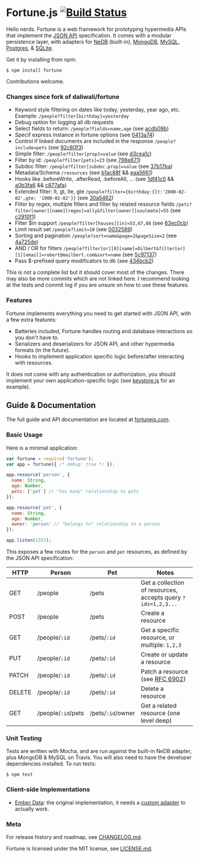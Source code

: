 # Fortune.js [![Build Status](https://travis-ci.org/daliwali/fortune.png?branch=master)](https://travis-ci.org/daliwali/fortune)

Hello nerds. Fortune is a web framework for prototyping hypermedia APIs that implement the [JSON API](http://jsonapi.org/) specification. It comes with a modular persistence layer, with adapters for [NeDB](//github.com/louischatriot/nedb) (built-in), [MongoDB](//github.com/daliwali/fortune-mongodb), [MySQL](//github.com/daliwali/fortune-relational), [Postgres](//github.com/daliwali/fortune-relational), & [SQLite](//github.com/daliwali/fortune-relational).

Get it by installing from npm:
```
$ npm install fortune
```
Contributions welcome.

### Changes since fork of daliwali/fortune

- Keyword style filtering on dates like today, yesterday, year ago, etc. Example: `/people?filter[birthday]=yesterday`
- Debug option for logging all db requests
- Select fields to return: `/people?fields=name,age`  (see [acdb09b](//github.com/flyvictor/fortune/commit/acdb09b2cad568c0dd0e7e27fc22b6362e996f2c))
- Specif express instance in fortune options (see [0413a74](//github.com/flyvictor/fortune/commit/0413a74f3c1a7c9971f8cac4eecf77284503e2f1))
- Control if linked documents are included in the response `/people?include=pets` (see [92c80f3](//github.com/flyvictor/fortune/commit/92c80f3b8363242a8cb57a33e20f6d4b57a04055))
- Simple filter: `/people?filter[prop]=value` (see [d3cea1c](//github.com/flyvictor/fortune/commit/d3cea1ca4a48863b82ef5b98a2ff5b3b5cbc986a))
- Filter by id: `/people?filter[pets]=23` (see [798e871](//github.com/flyvictor/fortune/commit/798e87122af11ee462252e0b525d4365ce9bdd3a))
- Subdoc filter: `/people?filter[subdoc.prop]=value` (see [37b17ba](//github.com/flyvictor/fortune/commit/37b17bacc165f7b66475881f11a68a07520386d0))
- Metadata/Schema `/resources` (see [b1ac88f](//github.com/flyvictor/fortune/commit/b1ac88f234ce58daac182de6e4d4e4c57c3353db) && [eaa5661](//github.com/flyvictor/fortune/commit/eaa56610e67c45fb17752d0905e6a298878f6d99))
- Hooks like .beforeWrite, .afterRead, .beforeAll, ... (see [1df41c0](//github.com/flyvictor/fortune/commit/1df41c0dd5800acba77bd0a3a9820cd855587c33) && [a0b3fa6](//github.com/flyvictor/fortune/commit/a0b3fa639067b937e23aec671fdb014c3ea2a8b3) && [c877afa](//github.com/flyvictor/fortune/commit/c877afaea26a4fdd34b06ce9b6ca2bf510a4a01d))
- Extended filter: lt, gt, lte, gte `/people?filter={birthday:{lt:'2000-02-02',gte: '1900-02-02'}}` (see [30a5462](//github.com/flyvictor/fortune/commit/30a54625f27e76bc4b90ef519011585e7e3bd103))
- Filter by regex, multiple filters and filter by related resource fields `/pets?filter[owner][name][regex]=ally&filter[owner][soulmate]=55` (see [c2910f1](//github.com/flyvictor/fortune/commit/c2910f139175b16abdc5b2d8707bc8b86ad1321a))
- Filter $in support `/people?filter[houses][in]=53,67,88` (see [63ec0cb](//github.com/flyvictor/fortune/commit/63ec0cbe747beeeff0425605048c5aedb411bcbf))
- Limit result set `/people?limit=10` (see [0032589](//github.com/flyvictor/fortune/commit/0032589b8e7ed460c5eac197bf68159b7403ac43))
- Sorting and pagination `/people?sort=name&page=2&pageSize=2` (see [4a725de](//github.com/flyvictor/fortune/commit/4a725de28e437008e12d5cb2e5dcac44e98ff747))
- AND / OR for filters `/people?filter[or][0][name]=Dilbert&filter[or][1][email]=robert@mailbert.com&sort=name` (see [5c97137](//github.com/flyvictor/fortune/commit/5c971372cd75d75fe9fcc68023593c5e4c8604a9))
- Pass $-prefixed query modificators to db (see [434bcb2](//github.com/flyvictor/fortune/commit/434bcb2aaab19c115e2d3af614861f1254bf5294))

This is not a complete list but it should cover most of the changes. There may also be more commits which are not linked here. I recommend looking at the tests and commit log if you are unsure on how to use these features.


### Features

Fortune implements everything you need to get started with JSON API, with a few extra features:

- Batteries included, Fortune handles routing and database interactions so you don't have to.
- Serializers and deserializers for JSON API, and other hypermedia formats (in the future).
- Hooks to implement application specific logic before/after interacting with resources.

It does not come with any authentication or authorization, you should implement your own application-specific logic (see [keystore.js](//github.com/daliwali/fortune/blob/master/examples/keystore.js) for an example).

## Guide & Documentation

The full guide and API documentation are located at [fortunejs.com](http://fortunejs.com/).

### Basic Usage

Here is a minimal application:

```javascript
var fortune = require('fortune');
var app = fortune({ /* debug: true */ });

app.resource('person', {
  name: String,
  age: Number,
  pets: ['pet'] // "has many" relationship to pets
});

app.resource('pet', {
  name: String,
  age: Number,
  owner: 'person' // "belongs to" relationship to a person
});

app.listen(1337);
```

This exposes a few routes for the `person` and `pet` resources, as defined by the JSON API specification:

| HTTP   | Person             | Pet               | Notes                                                        |
|--------|--------------------|-------------------|--------------------------------------------------------------|
| GET    | /people            | /pets             | Get a collection of resources, accepts query `?ids=1,2,3...` |
| POST   | /people            | /pets             | Create a resource                                            |
| GET    | /people/`:id`      | /pets/`:id`       | Get a specific resource, or multiple: `1,2,3`                |
| PUT    | /people/`:id`      | /pets/`:id`       | Create or update a resource                                  |
| PATCH  | /people/`:id`      | /pets/`:id`       | Patch a resource (see [RFC 6902](//tools.ietf.org/html/rfc6902)) |
| DELETE | /people/`:id`      | /pets/`:id`       | Delete a resource                                            |
| GET    | /people/`:id`/pets | /pets/`:id`/owner | Get a related resource (one level deep)                      |

### Unit Testing

Tests are written with Mocha, and are run against the built-in NeDB adapter, plus MongoDB & MySQL on Travis. You will also need to have the developer dependencies installed. To run tests:

```
$ npm test
```

### Client-side Implementations
- [Ember Data](//github.com/emberjs/data): the original implementation, it needs a [custom adapter](//github.com/daliwali/ember-json-api) to actually work.

### Meta

For release history and roadmap, see [CHANGELOG.md](//github.com/daliwali/fortune/blob/master/CHANGELOG.md).

Fortune is licensed under the MIT license, see [LICENSE.md](//github.com/daliwali/fortune/blob/master/LICENSE.md).
#